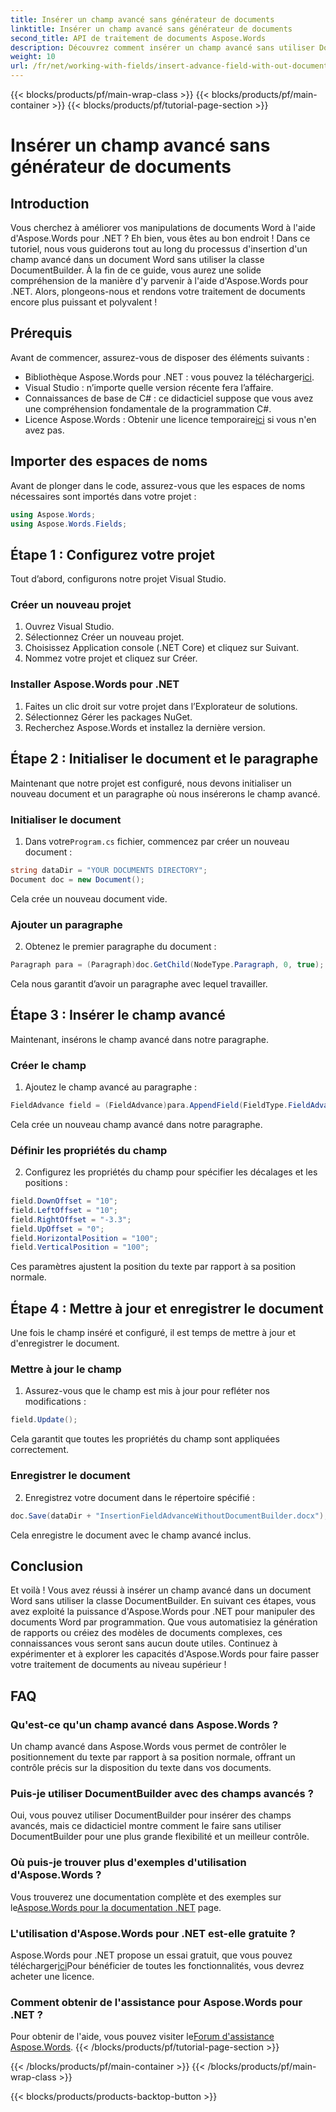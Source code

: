 ```yaml
---
title: Insérer un champ avancé sans générateur de documents
linktitle: Insérer un champ avancé sans générateur de documents
second_title: API de traitement de documents Aspose.Words
description: Découvrez comment insérer un champ avancé sans utiliser DocumentBuilder dans Aspose.Words pour .NET. Suivez ce guide pour améliorer vos compétences en matière de traitement de documents.
weight: 10
url: /fr/net/working-with-fields/insert-advance-field-with-out-document-builder/
---
```


{{< blocks/products/pf/main-wrap-class >}}
{{< blocks/products/pf/main-container >}}
{{< blocks/products/pf/tutorial-page-section >}}

# Insérer un champ avancé sans générateur de documents

## Introduction

Vous cherchez à améliorer vos manipulations de documents Word à l'aide d'Aspose.Words pour .NET ? Eh bien, vous êtes au bon endroit ! Dans ce tutoriel, nous vous guiderons tout au long du processus d'insertion d'un champ avancé dans un document Word sans utiliser la classe DocumentBuilder. À la fin de ce guide, vous aurez une solide compréhension de la manière d'y parvenir à l'aide d'Aspose.Words pour .NET. Alors, plongeons-nous et rendons votre traitement de documents encore plus puissant et polyvalent !

## Prérequis

Avant de commencer, assurez-vous de disposer des éléments suivants :

-  Bibliothèque Aspose.Words pour .NET : vous pouvez la télécharger[ici](https://releases.aspose.com/words/net/).
- Visual Studio : n’importe quelle version récente fera l’affaire.
- Connaissances de base de C# : ce didacticiel suppose que vous avez une compréhension fondamentale de la programmation C#.
-  Licence Aspose.Words : Obtenir une licence temporaire[ici](https://purchase.aspose.com/temporary-license/) si vous n'en avez pas.

## Importer des espaces de noms

Avant de plonger dans le code, assurez-vous que les espaces de noms nécessaires sont importés dans votre projet :

```csharp
using Aspose.Words;
using Aspose.Words.Fields;
```

## Étape 1 : Configurez votre projet

Tout d’abord, configurons notre projet Visual Studio.

### Créer un nouveau projet

1. Ouvrez Visual Studio.
2. Sélectionnez Créer un nouveau projet.
3. Choisissez Application console (.NET Core) et cliquez sur Suivant.
4. Nommez votre projet et cliquez sur Créer.

### Installer Aspose.Words pour .NET

1. Faites un clic droit sur votre projet dans l’Explorateur de solutions.
2. Sélectionnez Gérer les packages NuGet.
3. Recherchez Aspose.Words et installez la dernière version.

## Étape 2 : Initialiser le document et le paragraphe

Maintenant que notre projet est configuré, nous devons initialiser un nouveau document et un paragraphe où nous insérerons le champ avancé.

### Initialiser le document

1.  Dans votre`Program.cs` fichier, commencez par créer un nouveau document :

```csharp
string dataDir = "YOUR DOCUMENTS DIRECTORY";
Document doc = new Document();
```

Cela crée un nouveau document vide.

### Ajouter un paragraphe

2. Obtenez le premier paragraphe du document :

```csharp
Paragraph para = (Paragraph)doc.GetChild(NodeType.Paragraph, 0, true);
```

Cela nous garantit d’avoir un paragraphe avec lequel travailler.

## Étape 3 : Insérer le champ avancé

Maintenant, insérons le champ avancé dans notre paragraphe.

### Créer le champ

1. Ajoutez le champ avancé au paragraphe :

```csharp
FieldAdvance field = (FieldAdvance)para.AppendField(FieldType.FieldAdvance, false);
```

Cela crée un nouveau champ avancé dans notre paragraphe.

### Définir les propriétés du champ

2. Configurez les propriétés du champ pour spécifier les décalages et les positions :

```csharp
field.DownOffset = "10";
field.LeftOffset = "10";
field.RightOffset = "-3.3";
field.UpOffset = "0";
field.HorizontalPosition = "100";
field.VerticalPosition = "100";
```

Ces paramètres ajustent la position du texte par rapport à sa position normale.

## Étape 4 : Mettre à jour et enregistrer le document

Une fois le champ inséré et configuré, il est temps de mettre à jour et d'enregistrer le document.

### Mettre à jour le champ

1. Assurez-vous que le champ est mis à jour pour refléter nos modifications :

```csharp
field.Update();
```

Cela garantit que toutes les propriétés du champ sont appliquées correctement.

### Enregistrer le document

2. Enregistrez votre document dans le répertoire spécifié :

```csharp
doc.Save(dataDir + "InsertionFieldAdvanceWithoutDocumentBuilder.docx");
```

Cela enregistre le document avec le champ avancé inclus.

## Conclusion

Et voilà ! Vous avez réussi à insérer un champ avancé dans un document Word sans utiliser la classe DocumentBuilder. En suivant ces étapes, vous avez exploité la puissance d'Aspose.Words pour .NET pour manipuler des documents Word par programmation. Que vous automatisiez la génération de rapports ou créiez des modèles de documents complexes, ces connaissances vous seront sans aucun doute utiles. Continuez à expérimenter et à explorer les capacités d'Aspose.Words pour faire passer votre traitement de documents au niveau supérieur !

## FAQ

### Qu'est-ce qu'un champ avancé dans Aspose.Words ?

Un champ avancé dans Aspose.Words vous permet de contrôler le positionnement du texte par rapport à sa position normale, offrant un contrôle précis sur la disposition du texte dans vos documents.

### Puis-je utiliser DocumentBuilder avec des champs avancés ?

Oui, vous pouvez utiliser DocumentBuilder pour insérer des champs avancés, mais ce didacticiel montre comment le faire sans utiliser DocumentBuilder pour une plus grande flexibilité et un meilleur contrôle.

### Où puis-je trouver plus d'exemples d'utilisation d'Aspose.Words ?

 Vous trouverez une documentation complète et des exemples sur le[Aspose.Words pour la documentation .NET](https://reference.aspose.com/words/net/) page.

### L'utilisation d'Aspose.Words pour .NET est-elle gratuite ?

 Aspose.Words pour .NET propose un essai gratuit, que vous pouvez télécharger[ici](https://releases.aspose.com/)Pour bénéficier de toutes les fonctionnalités, vous devrez acheter une licence.

### Comment obtenir de l'assistance pour Aspose.Words pour .NET ?

 Pour obtenir de l'aide, vous pouvez visiter le[Forum d'assistance Aspose.Words](https://forum.aspose.com/c/words/8).
{{< /blocks/products/pf/tutorial-page-section >}}

{{< /blocks/products/pf/main-container >}}
{{< /blocks/products/pf/main-wrap-class >}}

{{< blocks/products/products-backtop-button >}}
